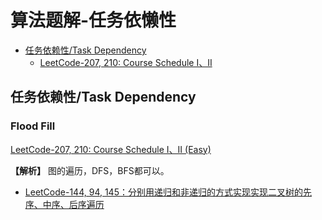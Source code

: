 # 算法题解-任务依懒性
- [任务依赖性/Task Dependency](#Task_Dependency20231001)
  - [LeetCode-207, 210: Course Schedule I、II ](#LeetCode-733)

## 任务依赖性/Task Dependency <a name ="Task_Dependency20231001">

### Flood Fill <a name ="LeetCode-733">
[LeetCode-207, 210: Course Schedule I、II (Easy)](https://leetcode.com/problems/flood-fill/)

**【解析】** 图的遍历，DFS，BFS都可以。

- [LeetCode-144, 94, 145：分别用递归和非递归的方式实现实现二叉树的先序、中序、后序遍历](#LeetCode-144)
